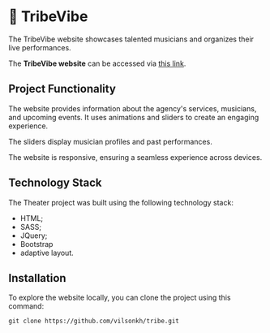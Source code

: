 # 🎵 TribeVibe
The TribeVibe website showcases talented musicians and organizes their live performances.

The **TribeVibe website** can be accessed via [this link](https://projects.devilson.me/tribe).

## Project Functionality
The website provides information about the agency's services, musicians, and upcoming events. It uses animations and sliders to create an engaging experience.

The sliders display musician profiles and past performances.

The website is responsive, ensuring a seamless experience across devices.



## Technology Stack
The Theater project was built using the following technology stack:

-   HTML;
-   SASS;
-   JQuery;
- Bootstrap
-   adaptive layout.

## Installation
To explore the website locally, you can clone the project using this command:

```
git clone https://github.com/vilsonkh/tribe.git
```